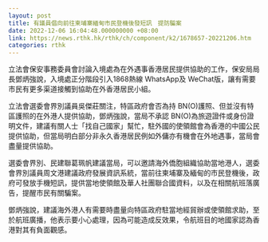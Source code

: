 ```yaml
---
layout: post
title: 有議員倡向前往柬埔寨緬甸市民登機後發短訊　提防騙案
date: 2022-12-06 16:04:48.000000000 +08:00
link: https://news.rthk.hk/rthk/ch/component/k2/1678657-20221206.htm
categories: rthk
---
```


立法會保安事務委員會討論入境處為在外遇事香港居民提供協助的工作，保安局局長鄧炳強說，入境處正分階段引入1868熱線 WhatsApp及 WeChat版，讓有需要市民有更多渠道接觸到協助在外香港居民小組。

立法會選委會界別議員吳傑莊關注，特區政府會否為持 BN(O)護照、但並沒有特區護照的在外港人提供協助，鄧炳強說，當局不承認 BN(O)為旅遊證件或身份證明文件，建議有關人士「找自己國家」幫忙，駐外國的使領館會為香港的中國公民提供協助，但當局明白部分非永久香港居民例如外傭亦有機會在外地遇事，當局會盡量提供協助。

選委會界別、民建聯葛珮帆建議當局，可以邀請海外僑胞組織協助當地港人，選委會界別議員周文港建議政府發展資訊系統，當前往柬埔寨及緬甸的市民登機後，政府可發放手機短訊，提供當地使領館及華人社團聯合國資料，以及在相關航班落廣告，提醒市民有關騙案。

鄧炳強說，建議海外港人有需要時盡量向特區政府駐當地經貿辦或使領館求助，至於航班廣播，他表示要小心處理，因為可能造成反效果，令航班目的地國家認為香港對其有負面觀感。
